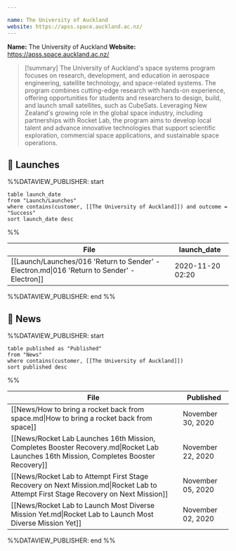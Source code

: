 ```yaml
---

name: The University of Auckland
website: https://apss.space.auckland.ac.nz/
---
```


**Name:** The University of Auckland
**Website:** https://apss.space.auckland.ac.nz/

>[!summary]
The University of Auckland's space systems program focuses on research, development, and education in aerospace engineering, satellite technology, and space-related systems. The program combines cutting-edge research with hands-on experience, offering opportunities for students and researchers to design, build, and launch small satellites, such as CubeSats. Leveraging New Zealand's growing role in the global space industry, including partnerships with Rocket Lab, the program aims to develop local talent and advance innovative technologies that support scientific exploration, commercial space applications, and sustainable space operations.

## 🚀 Launches

%%DATAVIEW_PUBLISHER: start
```
table launch_date
from "Launch/Launches"
where contains(customer, [[The University of Auckland]]) and outcome = "Success"
sort launch_date desc
```
%%

| File                                                                                        | launch_date      |
| ------------------------------------------------------------------------------------------- | ---------------- |
| [[Launch/Launches/016 'Return to Sender' - Electron.md\|016 'Return to Sender' - Electron]] | 2020-11-20 02:20 |

%%DATAVIEW_PUBLISHER: end %%

## 📰 News
%%DATAVIEW_PUBLISHER: start
```
table published as "Published"
from "News"
where contains(customer, [[The University of Auckland]])
sort published desc
```
%%

| File                                                                                                                                   | Published         |
| -------------------------------------------------------------------------------------------------------------------------------------- | ----------------- |
| [[News/How to bring a rocket back from space.md\|How to bring a rocket back from space]]                                               | November 30, 2020 |
| [[News/Rocket Lab Launches 16th Mission, Completes Booster Recovery.md\|Rocket Lab Launches 16th Mission, Completes Booster Recovery]] | November 22, 2020 |
| [[News/Rocket Lab to Attempt First Stage Recovery on Next Mission.md\|Rocket Lab to Attempt First Stage Recovery on Next Mission]]     | November 05, 2020 |
| [[News/Rocket Lab to Launch Most Diverse Mission Yet.md\|Rocket Lab to Launch Most Diverse Mission Yet]]                               | November 02, 2020 |

%%DATAVIEW_PUBLISHER: end %%